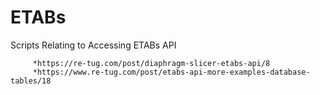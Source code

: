 # ETABs
Scripts Relating to Accessing ETABs API

         *https://re-tug.com/post/diaphragm-slicer-etabs-api/8
         *https://www.re-tug.com/post/etabs-api-more-examples-database-tables/18
